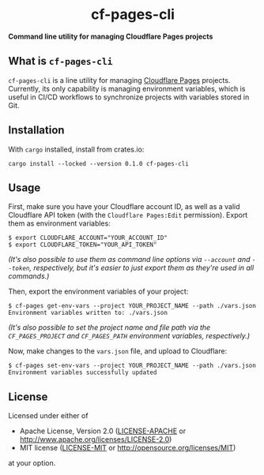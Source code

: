 <p align="center">
  <h1 align="center">cf-pages-cli</h1>
</p>

**Command line utility for managing Cloudflare Pages projects**

## What is `cf-pages-cli`

`cf-pages-cli` is a line utility for managing [Cloudflare Pages](https://pages.cloudflare.com/) projects. Currently, its only capability is managing environment variables, which is useful in CI/CD workflows to synchronize projects with variables stored in Git.

## Installation

With `cargo` installed, install from crates.io:

```console
cargo install --locked --version 0.1.0 cf-pages-cli
```

## Usage

First, make sure you have your Cloudflare account ID, as well as a valid Cloudflare API token (with the `Cloudflare Pages:Edit` permission). Export them as environment variables:

```console
$ export CLOUDFLARE_ACCOUNT="YOUR_ACCOUNT_ID"
$ export CLOUDFLARE_TOKEN="YOUR_API_TOKEN"
```

_(It's also possible to use them as command line options via `--account` and `--token`, respectively, but it's easier to just export them as they're used in all commands.)_

Then, export the environment variables of your project:

```console
$ cf-pages get-env-vars --project YOUR_PROJECT_NAME --path ./vars.json
Environment variables written to: ./vars.json
```

_(It's also possible to set the project name and file path via the `CF_PAGES_PROJECT` and `CF_PAGES_PATH` environment variables, respectively.)_

Now, make changes to the `vars.json` file, and upload to Cloudflare:

```console
$ cf-pages set-env-vars --project YOUR_PROJECT_NAME --path ./vars.json
Environment variables successfully updated
```

## License

Licensed under either of

- Apache License, Version 2.0 ([LICENSE-APACHE](./LICENSE-APACHE) or <http://www.apache.org/licenses/LICENSE-2.0>)
- MIT license ([LICENSE-MIT](./LICENSE-MIT) or <http://opensource.org/licenses/MIT>)

at your option.
